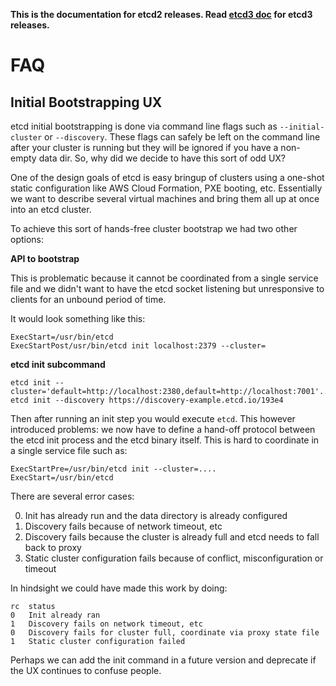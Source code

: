 **This is the documentation for etcd2 releases. Read [etcd3 doc][v3-docs] for etcd3 releases.**

[v3-docs]: ../docs.md#documentation


# FAQ

## Initial Bootstrapping UX

etcd initial bootstrapping is done via command line flags such as
`--initial-cluster` or `--discovery`. These flags can safely be left on the
command line after your cluster is running but they will be ignored if you have
a non-empty data dir. So, why did we decide to have this sort of odd UX?

One of the design goals of etcd is easy bringup of clusters using a one-shot
static configuration like AWS Cloud Formation, PXE booting, etc. Essentially we
want to describe several virtual machines and bring them all up at once into an
etcd cluster.

To achieve this sort of hands-free cluster bootstrap we had two other options:

**API to bootstrap**

This is problematic because it cannot be coordinated from a single service file
and we didn't want to have the etcd socket listening but unresponsive to
clients for an unbound period of time.

It would look something like this:

```
ExecStart=/usr/bin/etcd
ExecStartPost/usr/bin/etcd init localhost:2379 --cluster=
```

**etcd init subcommand**

```
etcd init --cluster='default=http://localhost:2380,default=http://localhost:7001'...
etcd init --discovery https://discovery-example.etcd.io/193e4
```

Then after running an init step you would execute `etcd`. This however
introduced problems: we now have to define a hand-off protocol between the etcd
init process and the etcd binary itself. This is hard to coordinate in a single
service file such as:

```
ExecStartPre=/usr/bin/etcd init --cluster=....
ExecStart=/usr/bin/etcd
```

There are several error cases:

0) Init has already run and the data directory is already configured
1) Discovery fails because of network timeout, etc
2) Discovery fails because the cluster is already full and etcd needs to fall back to proxy
3) Static cluster configuration fails because of conflict, misconfiguration or timeout

In hindsight we could have made this work by doing:

```
rc	status
0	Init already ran
1	Discovery fails on network timeout, etc
0	Discovery fails for cluster full, coordinate via proxy state file
1	Static cluster configuration failed
```

Perhaps we can add the init command in a future version and deprecate if the UX
continues to confuse people.
